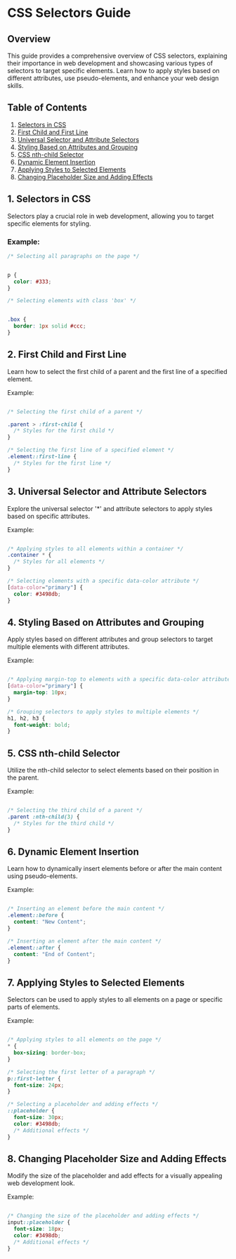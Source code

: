 # CSS Selectors Guide

## Overview

This guide provides a comprehensive overview of CSS selectors, explaining their importance in web development and showcasing various types of selectors to target specific elements. Learn how to apply styles based on different attributes, use pseudo-elements, and enhance your web design skills.

## Table of Contents

1. [Selectors in CSS](#1-selectors-in-css)
2. [First Child and First Line](#2-first-child-and-first-line)
3. [Universal Selector and Attribute Selectors](#3-universal-selector-and-attribute-selectors)
4. [Styling Based on Attributes and Grouping](#4-styling-based-on-attributes-and-grouping)
5. [CSS nth-child Selector](#5-css-nth-child-selector)
6. [Dynamic Element Insertion](#6-dynamic-element-insertion)
7. [Applying Styles to Selected Elements](#7-applying-styles-to-selected-elements)
8. [Changing Placeholder Size and Adding Effects](#8-changing-placeholder-size-and-adding-effects)

## 1. Selectors in CSS

Selectors play a crucial role in web development, allowing you to target specific elements for styling.

### Example:

```css
/* Selecting all paragraphs on the page */


p {
  color: #333;
}
```
```css
/* Selecting elements with class 'box' */


.box {
  border: 1px solid #ccc;
}
```

## 2. First Child and First Line
Learn how to select the first child of a parent and the first line of a specified element.

Example:
```css

/* Selecting the first child of a parent */

.parent > :first-child {
  /* Styles for the first child */
}

/* Selecting the first line of a specified element */
.element::first-line {
  /* Styles for the first line */
}
```

## 3. Universal Selector and Attribute Selectors
Explore the universal selector '*' and attribute selectors to apply styles based on specific attributes.

Example:
```css

/* Applying styles to all elements within a container */
.container * {
  /* Styles for all elements */
}

/* Selecting elements with a specific data-color attribute */
[data-color="primary"] {
  color: #3498db;
}
```

## 4. Styling Based on Attributes and Grouping
Apply styles based on different attributes and group selectors to target multiple elements with different attributes.

Example:
```css

/* Applying margin-top to elements with a specific data-color attribute */
[data-color="primary"] {
  margin-top: 10px;
}

/* Grouping selectors to apply styles to multiple elements */
h1, h2, h3 {
  font-weight: bold;
}
```

## 5. CSS nth-child Selector
Utilize the nth-child selector to select elements based on their position in the parent.

Example:
```css

/* Selecting the third child of a parent */
.parent :nth-child(3) {
  /* Styles for the third child */
}
```

## 6. Dynamic Element Insertion
Learn how to dynamically insert elements before or after the main content using pseudo-elements.

Example:
```css

/* Inserting an element before the main content */
.element::before {
  content: "New Content";
}

/* Inserting an element after the main content */
.element::after {
  content: "End of Content";
}
```

## 7. Applying Styles to Selected Elements
Selectors can be used to apply styles to all elements on a page or specific parts of elements.

Example:
```css

/* Applying styles to all elements on the page */
* {
  box-sizing: border-box;
}

/* Selecting the first letter of a paragraph */
p::first-letter {
  font-size: 24px;
}

/* Selecting a placeholder and adding effects */
::placeholder {
  font-size: 30px;
  color: #3498db;
  /* Additional effects */
}
```
## 8. Changing Placeholder Size and Adding Effects
Modify the size of the placeholder and add effects for a visually appealing web development look.

Example:
```css

/* Changing the size of the placeholder and adding effects */
input::placeholder {
  font-size: 18px;
  color: #3498db;
  /* Additional effects */
}
```